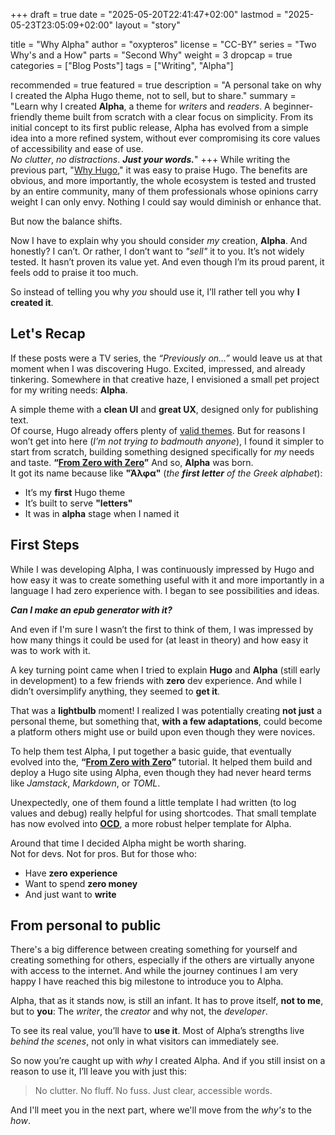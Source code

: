 +++
draft = true
date = "2025-05-20T22:41:47+02:00"
lastmod = "2025-05-23T23:05:09+02:00"
layout = "story"

title = "Why Alpha"
author = "oxypteros"
license = "CC-BY"
series = "Two Why's and a How"
  parts = "Second Why"
  weight = 3
dropcap = true
categories = ["Blog Posts"]
tags = ["Writing", "Alpha"]

recommended = true
featured = true
description = "A personal take on why I created the Alpha Hugo theme, not to sell, but to share."
summary = "Learn why I created **Alpha**, a theme for *writers* and *readers*. A beginner-friendly theme built from scratch with a clear focus on simplicity. From its initial concept to its first public release, Alpha has evolved from a simple idea into a more refined system, without ever compromising its core values of accessibility and ease of use.<br> *No clutter*, *no distractions*. ***Just your words.***"
+++
While writing the previous part, "[Why Hugo](./blog/why-hugo)," it was easy to praise Hugo. The benefits are obvious, and more importantly, the whole ecosystem is tested and trusted by an entire community, many of them professionals whose opinions carry weight I can only envy. Nothing I could say would diminish or enhance that.

But now the balance shifts.

Now I have to explain why you should consider *my* creation, **Alpha**. And honestly? I can’t. Or rather, I don’t want to *"sell"* it to you. It’s not widely tested. It hasn’t proven its value yet. And even though I’m its proud parent, it feels odd to praise it too much.

So instead of telling you why *you* should use it, I’ll rather tell you why **I created it**.

## Let's Recap

If these posts were a TV series, the *“Previously on…”* would leave us at that moment when I was discovering Hugo. Excited, impressed, and already tinkering. Somewhere in that creative haze, I envisioned a small pet project for my writing needs: **Alpha**.

A simple theme with a **clean UI** and **great UX**, designed only for publishing text.  
Of course, Hugo already offers plenty of [valid themes](https://themes.gohugo.io/). But for reasons I won’t get into here (*I’m not trying to badmouth anyone*), I found it simpler to start from scratch, building something designed specifically for *my* needs and taste.
**“[From Zero with Zero](https://alpha.oxypteros.com/get-started)”**
And so, **Alpha** was born.  
It got its name because like **"Άλφα"** (*the **first letter** of the Greek alphabet*):
- It’s my **first** Hugo theme  
- It’s built to serve **"letters"**
- It was in **alpha** stage when I named it  

## First Steps

While I was developing Alpha, I was continuously impressed by Hugo and how easy it was to create something useful with it and more importantly in a language I had zero experience with. I began to see possibilities and ideas. 

***Can I make an epub generator with it?*** 

And even if I'm sure I wasn’t the first to think of them, I was impressed by how many things it could be used for (at least in theory) and how easy it was to work with it.

A key turning point came when I tried to explain **Hugo** and **Alpha** (still early in development) to a few friends with **zero** dev experience. And while I didn’t oversimplify anything, they seemed to **get it**.

That was a **lightbulb** moment! I realized I was potentially creating **not just** a personal theme, but something that, **with a few adaptations**, could become a platform others might use or build upon even though they were novices.

To help them test Alpha, I put together a basic guide, that eventually evolved into the, **“[From Zero with Zero](https://alpha.oxypteros.com/get-started)”** tutorial. It helped them build and deploy a Hugo site using Alpha, even though they had never heard terms like *Jamstack*, *Markdown*, or *TOML*.  

Unexpectedly, one of them found a little template I had written (to log values and debug) really helpful for using shortcodes. That small template has now evolved into **[OCD](https://alpha.oxypteros.com/docs/ocd)**, a more robust helper template for Alpha.

Around that time I decided Alpha might be worth sharing.  
Not for devs. Not for pros. But for those who:
- Have **zero experience**  
- Want to spend **zero money**  
- And just want to **write**

## From personal to public

There's a big difference between creating something for yourself and creating something for others, especially if the others are virtually anyone with access to the internet. And while the journey continues I am very happy I have reached this big milestone to introduce you to Alpha.

Alpha, that as it stands now, is still an infant. It has to prove itself, **not to me**, but to **you**:  The *writer*, the *creator* and why not, the *developer*.

To see its real value, you’ll have to **use it**. Most of Alpha’s strengths live *behind the scenes*, not only in what visitors can immediately see.

So now you’re caught up with *why* I created Alpha. And if you still insist on a reason to use it, I’ll leave you with just this:

> No clutter. No fluff. No fuss.  Just clear, accessible words.

And I'll meet you in the next part, where we'll move from the *why's* to the *how*.